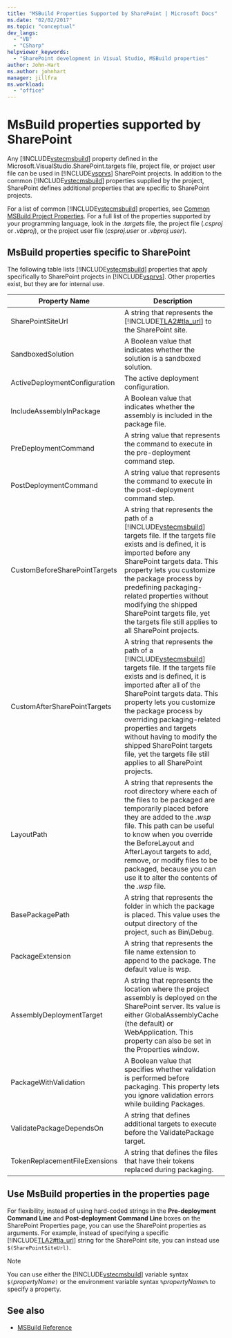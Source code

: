 ```yaml
---
title: "MSBuild Properties Supported by SharePoint | Microsoft Docs"
ms.date: "02/02/2017"
ms.topic: "conceptual"
dev_langs:
  - "VB"
  - "CSharp"
helpviewer_keywords:
  - "SharePoint development in Visual Studio, MSBuild properties"
author: John-Hart
ms.author: johnhart
manager: jillfra
ms.workload:
  - "office"
---
```

# MsBuild properties supported by SharePoint
  Any [!INCLUDE[vstecmsbuild](../sharepoint/includes/vstecmsbuild-md.md)] property defined in the Microsoft.VisualStudio.SharePoint.targets file, project file, or project user file can be used in [!INCLUDE[vsprvs](../sharepoint/includes/vsprvs-md.md)] SharePoint projects. In addition to the common [!INCLUDE[vstecmsbuild](../sharepoint/includes/vstecmsbuild-md.md)] properties supplied by the project, SharePoint defines additional properties that are specific to SharePoint projects.

 For a list of common [!INCLUDE[vstecmsbuild](../sharepoint/includes/vstecmsbuild-md.md)] properties, see [Common MSBuild Project Properties](http://go.microsoft.com/fwlink/?LinkID=168687). For a full list of the properties supported by your programming language, look in the *.targets* file, the project file (*.csproj* or *.vbproj*), or the project user file (*csproj.user* or *.vbproj.user*).

## MsBuild properties specific to SharePoint
 The following table lists [!INCLUDE[vstecmsbuild](../sharepoint/includes/vstecmsbuild-md.md)] properties that apply specifically to SharePoint projects in [!INCLUDE[vsprvs](../sharepoint/includes/vsprvs-md.md)]. Other properties exist, but they are for internal use.

|Property Name|Description|
|-------------------|-----------------|
|SharePointSiteUrl|A string that represents the [!INCLUDE[TLA2#tla_url](../sharepoint/includes/tla2sharptla-url-md.md)] to the SharePoint site.|
|SandboxedSolution|A Boolean value that indicates whether the solution is a sandboxed solution.|
|ActiveDeploymentConfiguration|The active deployment configuration.|
|IncludeAssemblyInPackage|A Boolean value that indicates whether the assembly is included in the package file.|
|PreDeploymentCommand|A string value that represents the command to execute in the pre-deployment command step.|
|PostDeploymentCommand|A string value that represents the command to execute in the post-deployment command step.|
|CustomBeforeSharePointTargets|A string that represents the path of a [!INCLUDE[vstecmsbuild](../sharepoint/includes/vstecmsbuild-md.md)] targets file. If the targets file exists and is defined, it is imported before any SharePoint targets data. This property lets you customize the package process by predefining packaging-related properties without modifying the shipped SharePoint targets file, yet the targets file still applies to all SharePoint projects.|
|CustomAfterSharePointTargets|A string that represents the path of a [!INCLUDE[vstecmsbuild](../sharepoint/includes/vstecmsbuild-md.md)] targets file. If the targets file exists and is defined, it is imported after all of the SharePoint targets data. This property lets you customize the package process by overriding packaging-related properties and targets without having to modify the shipped SharePoint targets file, yet the targets file still applies to all SharePoint projects.|
|LayoutPath|A string that represents the root directory where each of the files to be packaged are temporarily placed before they are added to the *.wsp* file. This path can be useful to know when you override the BeforeLayout and AfterLayout targets to add, remove, or modify files to be packaged, because you can use it to alter the contents of the *.wsp* file.|
|BasePackagePath|A string that represents the folder in which the package is placed. This value uses the output directory of the project, such as Bin\Debug.|
|PackageExtension|A string that represents the file name extension to append to the package. The default value is wsp.|
|AssemblyDeploymentTarget|A string that represents the location where the project assembly is deployed on the SharePoint server. Its value is either GlobalAssemblyCache (the default) or WebApplication. This property can also be set in the Properties window.|
|PackageWithValidation|A Boolean value that specifies whether validation is performed before packaging. This property lets you ignore validation errors while building Packages.|
|ValidatePackageDependsOn|A string that defines additional targets to execute before the ValidatePackage target.|
|TokenReplacementFileExensions|A string that defines the files that have their tokens replaced during packaging.|

## Use MsBuild properties in the properties page
 For flexibility, instead of using hard-coded strings in the **Pre-deployment Command Line** and **Post-deployment Command Line** boxes on the SharePoint Properties page, you can use the SharePoint properties as arguments. For example, instead of specifying a specific [!INCLUDE[TLA2#tla_url](../sharepoint/includes/tla2sharptla-url-md.md)] string for the SharePoint site, you can instead use `$(SharePointSiteUrl)`.

> [!NOTE]
>  You can use either the [!INCLUDE[vstecmsbuild](../sharepoint/includes/vstecmsbuild-md.md)] variable syntax `$(`*propertyName*`)` or the environment variable syntax `%`*propertyName*`%` to specify a property.

## See also

- [MSBuild Reference](../msbuild/msbuild-reference.md)